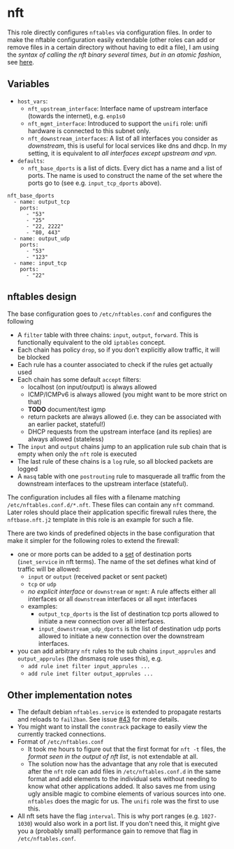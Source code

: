 
# nft

This role directly configures `nftables` via configuration files. In order to make the nftable
configuration easily extendable (other roles can add or remove files in a certain directory
without having to edit a file), I am using the *syntax of calling the nft binary several times, but in an atomic fashion*,
see [here](https://wiki.nftables.org/wiki-nftables/index.php/Scripting#File_formats).

## Variables

* `host_vars`:
    * `nft_upstream_interface`: Interface name of upstream interface (towards the internet), e.g. `enp1s0`
    * `nft_mgmt_interface`: Introduced to support the `unifi` role: unifi hardware is connected to this subnet only.
    * `nft_downstream_interfaces`: A list of all interfaces you consider as *downstream*, this is useful for local services like dns and dhcp. In my setting, it is equivalent to *all interfaces except upstream and vpn*.
* `defaults`:
   * `nft_base_dports` is a list of dicts. Every dict has a name and a list of ports. The name is used to construct the name of the set where the ports go to (see e.g. `input_tcp_dports` above).

```
nft_base_dports
  - name: output_tcp
    ports:
      - "53"
      - "25"
      - "22, 2222"
      - "80, 443"
  - name: output_udp
    ports:
      - "53"
      - "123"
  - name: input_tcp
    ports:
      - "22"
```

## nftables design

The base configuration goes to `/etc/nftables.conf` and configures the following
* A `filter` table with three chains: `input`, `output`, `forward`. This is functionally equivalent to the old `iptables` concept.
* Each chain has policy `drop`, so if you don't explicitly allow traffic, it will be blocked
* Each rule has a counter associated to check if the rules get actually used
* Each chain has some default `accept` filters:
    * localhost (on input/output) is always allowed
    * ICMP/ICMPv6 is always allowed (you might want to be more strict on that)
    * **TODO** document/test igmp
    * return packets are always allowed (i.e. they can be associated with an earlier packet, stateful!)
    * DHCP requests from the upstream interface (and its replies) are always allowed (stateless)
* The `input` and `output` chains jump to an application rule sub chain that is empty when only the `nft` role is executed
* The last rule of these chains is a `log` rule, so all blocked packets are logged
* A `masq` table with one `postrouting` rule to masquerade all traffic from the downstream interfaces to the upstream interface (stateful).

The configuration includes all files with a filename matching `/etc/nftables.conf.d/*.nft`. These files
can contain any `nft` command. Later roles should place their application specific firewall rules
there, the `nftbase.nft.j2` template in this role is an example for such a file.

There are two kinds of predefined objects in the base configuration that make it simpler for the
following roles to extend the firewall:

* one or more ports can be added to a [set](https://wiki.nftables.org/wiki-nftables/index.php/Sets) of destination ports (`inet_service` in nft terms). The name of the set defines what kind of traffic will be allowed:
    * `input` or `output` (received packet or sent packet)
    * `tcp` or `udp`
    * *no explicit interface* or `downstream` or `mgmt`: A rule affects either all interfaces or all `downstream` interfaces or all `mgmt` interfaces
    * examples:
        * `output_tcp_dports` is the list of destination tcp ports allowed to initiate a new connection over all interfaces.
        * `input_downstream_udp_dports` is the list of destination udp ports allowed to initiate a new connection over the downstream interfaces.
* you can add arbitrary `nft` rules to the sub chains `input_apprules` and `output_apprules` (the dnsmasq role uses this), e.g.
  * `add rule inet filter input_apprules ...`
  * `add rule inet filter output_apprules ...`

## Other implementation notes

* The default debian `nftables.service` is extended to propagate restarts and reloads to `fail2ban`. See issue [#43](https://github.com/nis65/ansible-debian-router/issues/43) for more details.
* You might want to install the `conntrack` package to easily view the currently tracked connections.
* Format of `/etc/nftables.conf`
  * It took me hours to figure out that the first format for `nft -t` files, the *format seen in the output of nft list*, is not extendable at all.
  * The solution now has the advantage that any role that is executed after the `nft` role can add files in `/etc/nftables.conf.d` in the same format and add elements to the individual sets without needing to know what other applications added. It also saves me from using ugly ansible magic to combine elements of various sources into one. `nftables` does the magic for us. The `unifi` role was the first to use this.
* All nft sets have the flag `interval`. This is why port ranges (e.g. `1027-1030`) would also work in a port list. If you don't need this, it might give you a (probably small) performance gain to remove that flag in `/etc/nftables.conf`.
  
